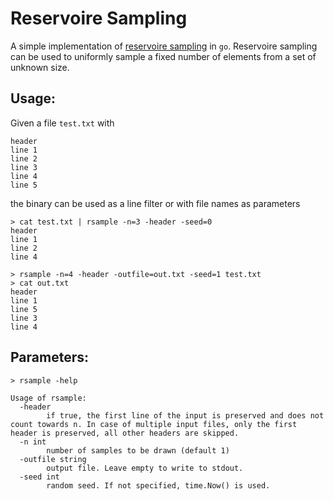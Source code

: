 # Reservoire Sampling
A simple implementation of [reservoire sampling](https://en.wikipedia.org/wiki/Reservoir_sampling) in `go`. Reservoire sampling can be used to uniformly sample a fixed number of elements from a set of unknown size.

## Usage:
Given a file `test.txt` with
```
header
line 1
line 2
line 3
line 4
line 5
```
the binary can be used as a line filter or with file names as parameters
```
> cat test.txt | rsample -n=3 -header -seed=0
header
line 1
line 2
line 4

> rsample -n=4 -header -outfile=out.txt -seed=1 test.txt
> cat out.txt
header
line 1
line 5
line 3
line 4
```
## Parameters:
```
> rsample -help

Usage of rsample:
  -header
    	if true, the first line of the input is preserved and does not count towards n. In case of multiple input files, only the first header is preserved, all other headers are skipped.
  -n int
    	number of samples to be drawn (default 1)
  -outfile string
    	output file. Leave empty to write to stdout.
  -seed int
    	random seed. If not specified, time.Now() is used.
```
